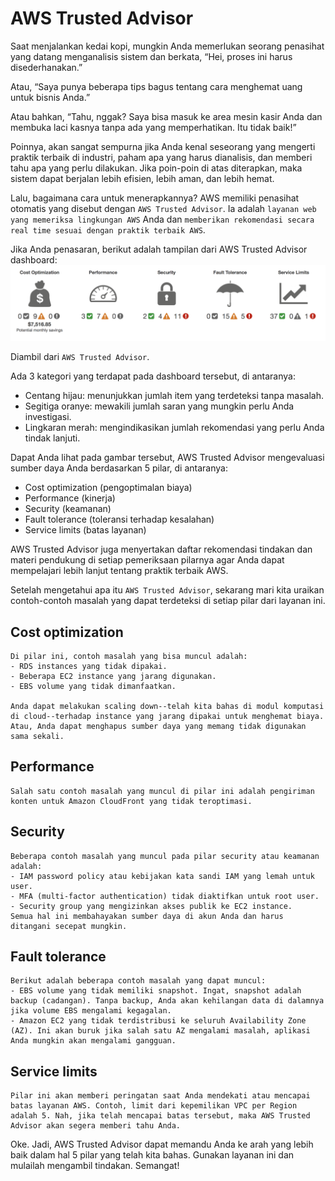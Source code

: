 # AWS Trusted Advisor
Saat menjalankan kedai kopi, mungkin Anda memerlukan seorang penasihat yang datang menganalisis sistem dan berkata, “Hei, proses ini harus disederhanakan.”

Atau, “Saya punya beberapa tips bagus tentang cara menghemat uang untuk bisnis Anda.”

Atau bahkan, “Tahu, nggak? Saya bisa masuk ke area mesin kasir Anda dan membuka laci kasnya tanpa ada yang memperhatikan. Itu tidak baik!”

Poinnya, akan sangat sempurna jika Anda kenal seseorang yang mengerti praktik terbaik di industri, paham apa yang harus dianalisis, dan memberi tahu apa yang perlu dilakukan. Jika poin-poin di atas diterapkan, maka sistem dapat berjalan lebih efisien, lebih aman, dan lebih hemat.

Lalu, bagaimana cara untuk menerapkannya? AWS memiliki penasihat otomatis yang disebut dengan `AWS Trusted Advisor`. Ia adalah `layanan web yang memeriksa lingkungan AWS` Anda dan `memberikan rekomendasi secara real time sesuai dengan praktik terbaik AWS`.

Jika Anda penasaran, berikut adalah tampilan dari AWS Trusted Advisor dashboard:
<img src="img/dash.png">

Diambil dari `AWS Trusted Advisor`.

Ada 3 kategori yang terdapat pada dashboard tersebut, di antaranya:

  - Centang hijau: menunjukkan jumlah item yang terdeteksi tanpa masalah.
  - Segitiga oranye: mewakili jumlah saran yang mungkin perlu Anda investigasi.
  - Lingkaran merah: mengindikasikan jumlah rekomendasi yang perlu Anda tindak lanjuti.

Dapat Anda lihat pada gambar tersebut, AWS Trusted Advisor mengevaluasi sumber daya Anda berdasarkan 5 pilar, di antaranya:

  - Cost optimization (pengoptimalan biaya)
  - Performance (kinerja)
  - Security (keamanan)
  - Fault tolerance (toleransi terhadap kesalahan)
  - Service limits (batas layanan)

AWS Trusted Advisor juga menyertakan daftar rekomendasi tindakan dan materi pendukung di setiap pemeriksaan pilarnya agar Anda dapat mempelajari lebih lanjut tentang praktik terbaik AWS.

Setelah mengetahui apa itu `AWS Trusted Advisor`, sekarang mari kita uraikan contoh-contoh masalah yang dapat terdeteksi di setiap pilar dari layanan ini.

  ## Cost optimization
    Di pilar ini, contoh masalah yang bisa muncul adalah:
    - RDS instances yang tidak dipakai.
    - Beberapa EC2 instance yang jarang digunakan.
    - EBS volume yang tidak dimanfaatkan.

    Anda dapat melakukan scaling down--telah kita bahas di modul komputasi di cloud--terhadap instance yang jarang dipakai untuk menghemat biaya. Atau, Anda dapat menghapus sumber daya yang memang tidak digunakan sama sekali.

  ## Performance
    Salah satu contoh masalah yang muncul di pilar ini adalah pengiriman konten untuk Amazon CloudFront yang tidak teroptimasi.

  ## Security
    Beberapa contoh masalah yang muncul pada pilar security atau keamanan adalah:
    - IAM password policy atau kebijakan kata sandi IAM yang lemah untuk user.
    - MFA (multi-factor authentication) tidak diaktifkan untuk root user.
    - Security group yang mengizinkan akses publik ke EC2 instance.
    Semua hal ini membahayakan sumber daya di akun Anda dan harus ditangani secepat mungkin.

  ## Fault tolerance
    Berikut adalah beberapa contoh masalah yang dapat muncul:
    - EBS volume yang tidak memiliki snapshot. Ingat, snapshot adalah backup (cadangan). Tanpa backup, Anda akan kehilangan data di dalamnya jika volume EBS mengalami kegagalan.
    - Amazon EC2 yang tidak terdistribusi ke seluruh Availability Zone (AZ). Ini akan buruk jika salah satu AZ mengalami masalah, aplikasi Anda mungkin akan mengalami gangguan.

  ## Service limits
    Pilar ini akan memberi peringatan saat Anda mendekati atau mencapai batas layanan AWS. Contoh, limit dari kepemilikan VPC per Region adalah 5. Nah, jika telah mencapai batas tersebut, maka AWS Trusted Advisor akan segera memberi tahu Anda.

Oke. Jadi, AWS Trusted Advisor dapat memandu Anda ke arah yang lebih baik dalam hal 5 pilar yang telah kita bahas. Gunakan layanan ini dan mulailah mengambil tindakan. Semangat!